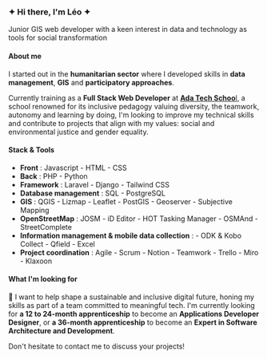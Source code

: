 ### ✦ Hi there, I'm Léo ✦

Junior GIS web developer with a keen interest in data and technology as tools for social transformation 

#### About me

I started out in the **humanitarian sector** where I developed skills in **data management**, **GIS** and **participatory approaches**.  

Currently training as a **Full Stack Web Developer** at [**Ada Tech Schoo**l](https://adatechschool.fr/), a school renowned for its inclusive pedagogy valuing diversity, the teamwork, autonomy and learning by doing, I'm looking to improve my technical skills and contribute to projects that align with my values: social and environmental justice and gender equality.  

#### Stack & Tools
* **Front** : Javascript - HTML - CSS  
* **Back** : PHP - Python  
* **Framework** : Laravel - Django - Tailwind CSS  
* **Database management** : SQL - PostgreSQL  
* **GIS** : QGIS - Lizmap - Leaflet - PostGIS - Geoserver - Subjective Mapping  
* **OpenStreetMap** : JOSM - iD Editor - HOT Tasking Manager - OSMAnd - StreetComplete  
* **Information management & mobile data collection** : - ODK & Kobo Collect - Qfield - Excel  
* **Project coordination** : Agile - Scrum - Notion - Teamwork - Trello - Miro - Klaxoon  

#### What I'm looking for
💬 I want to help shape a sustainable and inclusive digital future, honing my skills as part of a team committed to meaningful tech. I'm currently looking for **a 12 to 24-month apprenticeship** to become an **Applications Developer Designer**, or **a 36-month apprenticeship** to become an **Expert in Software Architecture and Development**.  

Don't hesitate to contact me to discuss your projects!  
